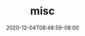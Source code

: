 ---
title: "misc"
date: 2020-12-04T08:48:59-08:00
draft: true

realtitle: "Miscellaneous"
icon: help

---